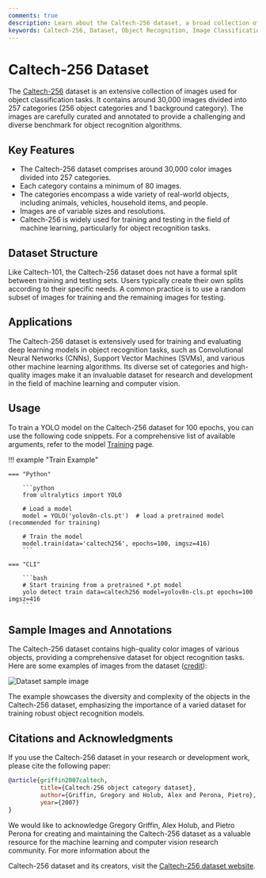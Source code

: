 ```yaml
---
comments: true
description: Learn about the Caltech-256 dataset, a broad collection of images used for object classification tasks in machine learning and computer vision algorithms.
keywords: Caltech-256, Dataset, Object Recognition, Image Classification, Convolutional Neural Networks, SVMs, YOLO, Deep Learning Models
---
```


# Caltech-256 Dataset

The [Caltech-256](https://data.caltech.edu/records/nyy15-4j048) dataset is an extensive collection of images used for object classification tasks. It contains around 30,000 images divided into 257 categories (256 object categories and 1 background category). The images are carefully curated and annotated to provide a challenging and diverse benchmark for object recognition algorithms.

## Key Features

- The Caltech-256 dataset comprises around 30,000 color images divided into 257 categories.
- Each category contains a minimum of 80 images.
- The categories encompass a wide variety of real-world objects, including animals, vehicles, household items, and people.
- Images are of variable sizes and resolutions.
- Caltech-256 is widely used for training and testing in the field of machine learning, particularly for object recognition tasks.

## Dataset Structure

Like Caltech-101, the Caltech-256 dataset does not have a formal split between training and testing sets. Users typically create their own splits according to their specific needs. A common practice is to use a random subset of images for training and the remaining images for testing.

## Applications

The Caltech-256 dataset is extensively used for training and evaluating deep learning models in object recognition tasks, such as Convolutional Neural Networks (CNNs), Support Vector Machines (SVMs), and various other machine learning algorithms. Its diverse set of categories and high-quality images make it an invaluable dataset for research and development in the field of machine learning and computer vision.

## Usage

To train a YOLO model on the Caltech-256 dataset for 100 epochs, you can use the following code snippets. For a comprehensive list of available arguments, refer to the model [Training](../../modes/train.md) page.

!!! example "Train Example"

    === "Python"

        ```python
        from ultralytics import YOLO
        
        # Load a model
        model = YOLO('yolov8n-cls.pt')  # load a pretrained model (recommended for training)
        
        # Train the model
        model.train(data='caltech256', epochs=100, imgsz=416)
        ```

    === "CLI"

        ```bash
        # Start training from a pretrained *.pt model
        yolo detect train data=caltech256 model=yolov8n-cls.pt epochs=100 imgsz=416
        ```

## Sample Images and Annotations

The Caltech-256 dataset contains high-quality color images of various objects, providing a comprehensive dataset for object recognition tasks. Here are some examples of images from the dataset ([credit](https://ml4a.github.io/demos/tsne_viewer.html)):

![Dataset sample image](https://user-images.githubusercontent.com/26833433/239365061-1e5f7857-b1e8-44ca-b3d7-d0befbcd33f9.jpg)

The example showcases the diversity and complexity of the objects in the Caltech-256 dataset, emphasizing the importance of a varied dataset for training robust object recognition models.

## Citations and Acknowledgments

If you use the Caltech-256 dataset in your research or development work, please cite the following paper:

```bibtex
@article{griffin2007caltech,
         title={Caltech-256 object category dataset},
         author={Griffin, Gregory and Holub, Alex and Perona, Pietro},
         year={2007}
}
```

We would like to acknowledge Gregory Griffin, Alex Holub, and Pietro Perona for creating and maintaining the Caltech-256 dataset as a valuable resource for the machine learning and computer vision research community. For more information about the

Caltech-256 dataset and its creators, visit the [Caltech-256 dataset website](https://data.caltech.edu/records/nyy15-4j048).